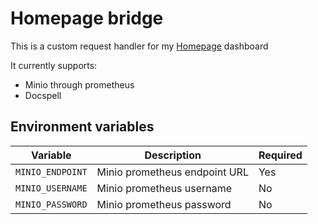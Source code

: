# Homepage bridge

This is a custom request handler for my [Homepage](https://gethomepage.dev) dashboard

It currently supports:

- Minio through prometheus
- Docspell

## Environment variables

| Variable         | Description                   | Required |
|------------------|-------------------------------|----------|
| `MINIO_ENDPOINT` | Minio prometheus endpoint URL | Yes      |
| `MINIO_USERNAME` | Minio prometheus username     | No       |
| `MINIO_PASSWORD` | Minio prometheus password     | No       |
